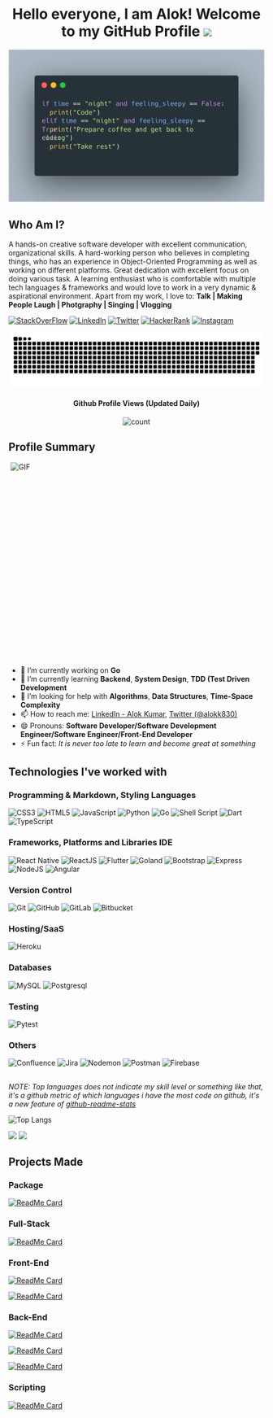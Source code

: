 <!--
**aloklearning/aloklearning** is a ✨ _special_ ✨ repository because its `README.md` (this file) appears on your GitHub profile.

Here are some ideas to get you started:

- 🔭 I’m currently working on ...
- 🌱 I’m currently learning ...
- 👯 I’m looking to collaborate on ...
- 🤔 I’m looking for help with ...
- 💬 Ask me about ...
- 📫 How to reach me: ...
- 😄 Pronouns: ...
- ⚡ Fun fact: ...
-->

<!-- ![](https://raw.githubusercontent.com/tobimori/tobimori/main/wave.gif) -->
<h1 align="center">
  Hello everyone, I am Alok!&nbsp;Welcome to my GitHub Profile <img src="https://media.giphy.com/media/mGcNjsfWAjY5AEZNw6/giphy.gif" width="50">
</h1>

<p align="center"> 
  <img src="https://github.com/aloklearning/aloklearning/blob/master/ReadmePythonCode.png" alt="code-block">
</p>

## Who Am I?

A hands-on creative software developer with excellent communication, organizational skills. A hard-working person who believes in completing things, who has an experience in Object-Oriented Programming as well as working on different platforms. Great dedication with excellent focus on doing various task. A learning enthusiast who is comfortable with multiple tech languages & frameworks and would love to work in a very dynamic & aspirational environment.
Apart from my work, I love to: **Talk | Making People Laugh | Photgraphy | Singing | Vlogging**

[![StackOverFlow](https://img.shields.io/badge/StackOverFlow-%23FF9900.svg?style=for-the-badge&logo=stackoverflow&logoColor=white)](https://stackoverflow.com/users/5362583/alok?tab=profile)
[![LinkedIn](https://img.shields.io/badge/LinkedIn-%232671E5.svg?style=for-the-badge&logo=linkedin&logoColor=white)](https://www.linkedin.com/in/alokk830/)
[![Twitter](https://img.shields.io/badge/Twitter-0A9EDC?style=for-the-badge&logo=twitter&logoColor=white)](https://twitter.com/alokk830)
[![HackerRank](https://img.shields.io/badge/HackerRank-1ba94c?style=for-the-badge&logo=hackerrank&logoColor=white)](https://www.hackerrank.com/alokk830?hr_r=1)
[![Instagram](https://img.shields.io/badge/Instagram-F77737?style=for-the-badge&logo=instagram&logoColor=white)](https://www.instagram.com/exploreralok/)

<a href=#><img src="githubgraph.svg"></a>

<h4 align="center">Github Profile Views (Updated Daily)</h4>
<p align="center"><img src="https://profile-counter.glitch.me/aloklearning/count.svg" alt="count" height="30"></p>

## Profile Summary

<img align="right" src="https://media.giphy.com/media/SWoSkN6DxTszqIKEqv/giphy.gif" alt="GIF" width="500" height="400">

- 🔭  I’m currently working on **Go**
- 🌱  I’m currently learning **Backend**, **System Design**, **TDD (Test Driven Development**
- 🤔  I’m looking for help with **Algorithms**, **Data Structures**, **Time-Space Complexity**
- 📫  How to reach me: [LinkedIn - Alok Kumar](https://www.linkedin.com/in/alokk830/), [Twitter (@alokk830)](https://twitter.com/alokk830)
- 😄 Pronouns: **Software Developer/Software Development Engineer/Software Engineer/Front-End Developer**
- ⚡ Fun fact: *It is never too late to learn and become great at something*

<h2> </h2>

## Technologies I've worked with

### Programming & Markdown, Styling Languages
![CSS3](https://img.shields.io/badge/css3-%231572B6.svg?style=for-the-badge&logo=css3&logoColor=white)
![HTML5](https://img.shields.io/badge/html5-%23E34F26.svg?style=for-the-badge&logo=html5&logoColor=white)
![JavaScript](https://img.shields.io/badge/javascript-%23323330.svg?style=for-the-badge&logo=javascript&logoColor=%23F7DF1E)
![Python](https://img.shields.io/badge/python-3670A0?style=for-the-badge&logo=python&logoColor=ffdd54)
![Go](https://img.shields.io/badge/go-3670A0?style=for-the-badge&logo=go&logoColor=ffdd54)
![Shell Script](https://img.shields.io/badge/shell_script-%23121011.svg?style=for-the-badge&logo=gnu-bash&logoColor=white)
![Dart](https://img.shields.io/badge/Dart-0A9EDC?style=for-the-badge&logo=dart&logoColor=white)
![TypeScript](https://img.shields.io/badge/typescript-%23007ACC.svg?style=for-the-badge&logo=typescript&logoColor=white)

### Frameworks, Platforms and Libraries IDE
![React Native](https://img.shields.io/badge/ReactNative-61dafb?style=for-the-badge&logo=react&logoColor=black)
![ReactJS](https://img.shields.io/badge/ReactJS-61dafb?style=for-the-badge&logo=react&logoColor=black)
![Flutter](https://img.shields.io/badge/Flutter-0A9EDC?style=for-the-badge&logo=flutter&logoColor=white)
![Goland](https://img.shields.io/badge/Gloand-0A9EDC?style=for-the-badge&logo=goland&logoColor=white)
![Bootstrap](https://img.shields.io/badge/bootstrap-%23563D7C.svg?style=for-the-badge&logo=bootstrap&logoColor=white)
![Express](https://img.shields.io/badge/Express-000?style=for-the-badge&logo=express&logoColor=white)
![NodeJS](https://img.shields.io/badge/node.js-6DA55F?style=for-the-badge&logo=node.js&logoColor=white)
![Angular](https://img.shields.io/badge/Angular-dd1b16?style=for-the-badge&logo=angular&logoColor=white)

### Version Control
![Git](https://img.shields.io/badge/Git-F05032?style=for-the-badge&logo=git&logoColor=white)
![GitHub](https://img.shields.io/badge/GitHub-181717?style=for-the-badge&logo=github&logoColor=white)
![GitLab](https://img.shields.io/badge/gitlab-%23181717.svg?style=for-the-badge&logo=gitlab&logoColor=white)
![Bitbucket](https://img.shields.io/badge/bitbucket-%230047B3.svg?style=for-the-badge&logo=bitbucket&logoColor=white)

### Hosting/SaaS
![Heroku](https://img.shields.io/badge/heroku-%23430098.svg?style=for-the-badge&logo=heroku&logoColor=white)

### Databases

![MySQL](https://img.shields.io/badge/mysql-%2300f.svg?style=for-the-badge&logo=mysql&logoColor=white)
![Postgresql](https://img.shields.io/badge/PostgreSQL-316192?style=for-the-badge&logo=postgresql&logoColor=white)

### Testing
![Pytest](https://img.shields.io/badge/Pytest-0A9EDC?style=for-the-badge&logo=pytest&logoColor=white)

### Others
![Confluence](https://img.shields.io/badge/confluence-%23172BF4.svg?style=for-the-badge&logo=confluence&logoColor=white)
![Jira](https://img.shields.io/badge/jira-%230A0FFF.svg?style=for-the-badge&logo=jira&logoColor=white)
![Nodemon](https://img.shields.io/badge/Nodemon-76D04B?style=for-the-badge&logo=nodemon&logoColor=white)
![Postman](https://img.shields.io/badge/Postman-FF6C37?style=for-the-badge&logo=postman&logoColor=white)
![Firebase](https://img.shields.io/badge/Firebase-FFCB2B?style=for-the-badge&logo=firebase&logoColor=white)

<h2></h2>

*NOTE: Top languages does not indicate my skill level or something like that, it's a github metric of which languages i have the most code on github, it's a new feature of [github-readme-stats](https://github.com/anuraghazra/github-readme-stats)*

![Top Langs](https://github-readme-stats-git-masterrstaa-rickstaa.vercel.app/api/top-langs/?username=aloklearning&layout=compact&theme=dark)

<p align="left">
	<img width="450em" src="https://github-readme-stats-git-masterrstaa-rickstaa.vercel.app/api?username=aloklearning&show_icons=true&include_all_commits=true&count_private=true&hide_border=false&theme=dark" />
  
  <img width="450em" src="https://github-readme-streak-stats.herokuapp.com/?user=aloklearning&include_all_commits=true&hide_border=false&theme=dark"/>
</p>

## Projects Made

### Package
[![ReadMe Card](https://github-readme-stats-git-masterrstaa-rickstaa.vercel.app/api/pin/?username=aloklearning&repo=flutter_bounce&theme=dark)](https://github.com/aloklearning/flutter_bounce)

### Full-Stack
[![ReadMe Card](https://github-readme-stats-git-masterrstaa-rickstaa.vercel.app/api/pin/?username=aloklearning&repo=wp-blog-scrapping&theme=dark)](https://github.com/aloklearning/wp-blog-scrapping)

### Front-End
[![ReadMe Card](https://github-readme-stats-git-masterrstaa-rickstaa.vercel.app/api/pin/?username=aloklearning&repo=byjus-search-app&theme=dark)](https://github.com/aloklearning/byjus-search-app)

[![ReadMe Card](https://github-readme-stats-git-masterrstaa-rickstaa.vercel.app/api/pin/?username=aloklearning&repo=react-native-spacex-app&theme=dark)](https://github.com/aloklearning/react-native-spacex-app)


### Back-End
[![ReadMe Card](https://github-readme-stats-git-masterrstaa-rickstaa.vercel.app/api/pin/?username=aloklearning&repo=go-create-video&theme=dark)](https://github.com/aloklearning/go-create-video)

[![ReadMe Card](https://github-readme-stats-git-masterrstaa-rickstaa.vercel.app/api/pin/?username=aloklearning&repo=python-rest-api-app&theme=dark)](https://github.com/aloklearning/python-rest-api-app)

[![ReadMe Card](https://github-readme-stats-git-masterrstaa-rickstaa.vercel.app/api/pin/?username=aloklearning&repo=node-spacex-api&theme=dark)](https://github.com/aloklearning/node-spacex-api)

### Scripting
[![ReadMe Card](https://github-readme-stats-git-masterrstaa-rickstaa.vercel.app/api/pin/?username=aloklearning&repo=py-categorizer&theme=dark)](https://github.com/aloklearning/py-categorizer)
